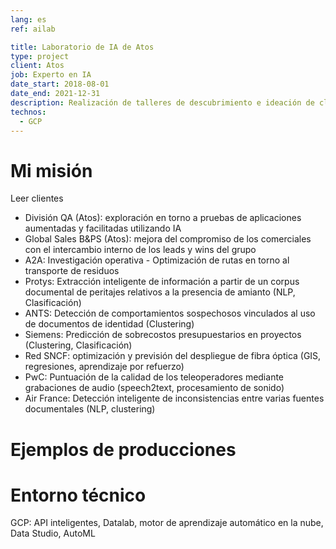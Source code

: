 ```yaml
---
lang: es
ref: ailab

title: Laboratorio de IA de Atos
type: project
client: Atos
job: Experto en IA
date_start: 2018-08-01
date_end: 2021-12-31
description: Realización de talleres de descubrimiento e ideación de clientes sobre las posibilidades de la IA. Talleres de más de 2 días para presentar las posibilidades de la IA (demostraciones), enmarcar una necesidad inicial del cliente (identificación del caso de uso de la IA), definir un MVP y crear una hoja de ruta de la IA (datos, habilidades, procesos, etc.)
technos:
  - GCP
---
```

# Mi misión

Leer clientes
- División QA (Atos): exploración en torno a pruebas de aplicaciones aumentadas y facilitadas utilizando IA
- Global Sales B&PS (Atos): mejora del compromiso de los comerciales con el intercambio interno de los leads y wins del grupo
- A2A: Investigación operativa - Optimización de rutas en torno al transporte de residuos
- Protys: Extracción inteligente de información a partir de un corpus documental de peritajes relativos a la presencia de amianto (NLP, Clasificación) 
- ANTS: Detección de comportamientos sospechosos vinculados al uso de documentos de identidad (Clustering) 
- Siemens: Predicción de sobrecostos presupuestarios en proyectos (Clustering, Clasificación) 
- Red SNCF: optimización y previsión del despliegue de fibra óptica (GIS, regresiones, aprendizaje por refuerzo) 
- PwC: Puntuación de la calidad de los teleoperadores mediante grabaciones de audio (speech2text, procesamiento de sonido) 
- Air France: Detección inteligente de inconsistencias entre varias fuentes documentales (NLP, clustering)

# Ejemplos de producciones

# Entorno técnico
GCP: API inteligentes, Datalab, motor de aprendizaje automático en la nube, Data Studio, AutoML